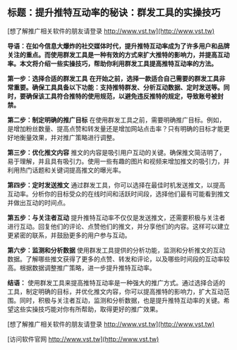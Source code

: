 ## **标题：提升推特互动率的秘诀：群发工具的实操技巧**

[想了解推广相关软件的朋友请登录 http://www.vst.tw](http://www.vst.tw)

**导语：在如今信息大爆炸的社交媒体时代，提升推特互动率成为了许多用户和品牌关注的重点。而使用群发工具是一种有效的方式来扩大推特的影响力，并提高互动率。本文将介绍一些实操技巧，帮助你利用群发工具提高推特互动率的方法。**

**第一步：选择合适的群发工具**
**在开始之前，选择一款适合自己需要的群发工具非常重要。确保工具具备以下功能：支持推特群发、分析互动数据、定时发送等。同时，要确保该工具符合推特的使用规范，以避免违反推特的规定，导致账号被封禁。**

**第二步：制定明确的推广目标**
在使用群发工具之前，需要明确推广目标。例如，是增加粉丝数量、提高点赞和转发量还是增加网站点击率？只有明确的目标才能更好地衡量效果，并对推广策略进行调整。

**第三步：优化推文内容**
推文的内容是吸引用户互动的关键。确保推文简洁明了，易于理解，并且具有吸引力。使用一些有趣的图片和视频来增加推文的吸引力，并利用热门话题和关键词提高推文的曝光率。

**第四步：定时发送推文**
通过群发工具，你可以选择在最佳时机发送推文，以提高互动率。分析你的目标受众的在线时间和活跃时间段，选择他们最有可能看到推文并做出互动的时间点。

**第五步：与关注者互动**
提升推特互动率不仅仅是发送推文，还需要积极与关注者进行互动。回复他们的评论、点赞他们的推文，并分享他们的内容。这样可以建立更紧密的联系，并鼓励更多的用户参与互动。

**第六步：监测和分析数据**
使用群发工具提供的分析功能，监测和分析推文的互动数据。了解哪些推文获得了更多的点赞、转发和评论，以及哪些时间段的互动率较高。根据数据调整推广策略，进一步提升推特互动率。

**结语：**
使用群发工具来提高推特互动率是一种强大的推广方式。通过选择合适的工具，制定明确的目标，并优化推文内容，你可以提高推特的影响力，扩大互动范围。同时，积极与关注者互动，监测和分析数据，也是提升推特互动率的关键。希望这些实操技巧能对你有所帮助，取得更好的推广效果。

[想了解推广相关软件的朋友请登录 http://www.vst.tw](http://www.vst.tw)


[访问软件官网 http://www.vst.tw](http://www.vst.tw)
